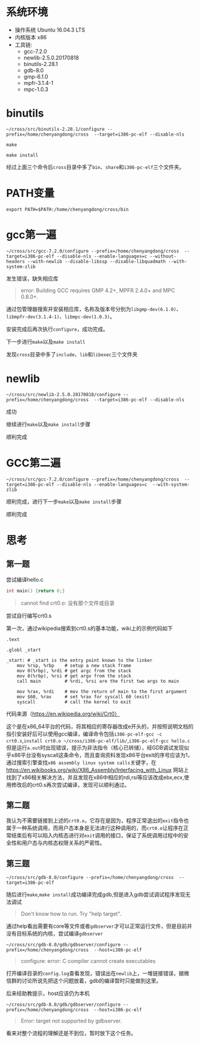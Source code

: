 # 系统环境

* 操作系统 Ubuntu 16.04.3 LTS
* 内核版本 x86
* 工具链:
  + gcc-7.2.0
  + newlib-2.5.0.20170818
  + binutils-2.28.1
  + gdb-8.0
  + gmp-6.1.0
  + mpfr-3.1.4-1
  + mpc-1.0.3

# binutils
```
~/cross/src/binutils-2.28.1/configure --prefix=/home/chenyangdong/cross  --target=i386-pc-elf --disable-nls

make

make install
```
经过上面三个命令后`cross`目录中多了`bin`、`share`和`i386-pc-elf`三个文件夹。

# PATH变量

```
export PATH=$PATH:/home/chenyangdong/cross/bin
```

# gcc第一遍
```
~/cross/src/gcc-7.2.0/configure --prefix=/home/chenyangdong/cross  --target=i386-pc-elf --disable-nls --enable-languages=c --without-headers --with-newlib --disable-libssp --disable-libquadmath --with-system-zlib
```
发生错误，缺失相应库
>error: Building GCC requires GMP 4.2+, MPFR 2.4.0+ and MPC 0.8.0+.

通过包管理器搜索并安装相应库，名称及版本号分别为`libgmp-dev(6.1.0)`、`libmpfr-dev(3.1.4-1)`、`libmpc-dev(1.0.3)`。

安装完成后再次执行`configure`，成功完成。

下一步进行`make`以及`make install`

发现`cross`目录中多了`include`、`lib`和`libexec`三个文件夹

# newlib
```
~/cross/src/newlib-2.5.0.20170818/configure --prefix=/home/chenyangdong/cross  --target=i386-pc-elf --disable-nls
```

成功

继续进行`make`以及`make install`步骤

顺利完成

# GCC第二遍
```
~/cross/src/gcc-7.2.0/configure --prefix=/home/chenyangdong/cross  --target=i386-pc-elf --disable-nls --enable-languages=c  --with-system-zlib
```

顺利完成，进行下一步`make`以及`make install`步骤

顺利完成

# 思考

## 第一题

尝试编译hello.c
```c
int main() {return 0;}
```

>cannot find crt0.o: 没有那个文件或目录

尝试自行编写crt0.s

第一次，通过wikipedia搜索到crt0.s的基本功能，wiki上的示例代码如下
```
.text

.globl _start

_start: # _start is the entry point known to the linker
    mov %rsp, %rbp    # setup a new stack frame
    mov 0(%rbp), %rdi # get argc from the stack
    mov 8(%rbp), %rsi # get argv from the stack
    call main         # %rdi, %rsi are the first two args to main

    mov %rax, %rdi    # mov the return of main to the first argument
    mov $60, %rax     # set %rax for syscall 60 (exit)
    syscall           # call the kernel to exit
```

代码来源（https://en.wikipedia.org/wiki/Crt0）

这个是在x86_64平台的代码，将其相应的寄存器改成e开头的，并按照说明文档的指引安装好后可以使用gcc编译，编译命令包括`i386-pc-elf-gcc -c crt0.s`,`install crt0.o ~/cross/i386-pc-elf/lib/`,`i386-pc-elf-gcc hello.c`但是运行`a.out`时出现错误，提示为非法指令（核心已转储），经GDB调试发现似乎x86平台没有syscall这条命令，而且查询资料发现x86平台exit的序号应该为1，通过搜索引擎查找`x86 assembly linux system calls`关键字，在 https://en.wikibooks.org/wiki/X86_Assembly/Interfacing_with_Linux 网站上找到了x86相关解决方法，并且发现在x86中相应的rdi,rsi等应该改成ebx,ecx,使用修改后的crt0.s再次尝试编译，发现可以顺利通过。

## 第二题

我认为不需要链接到上述的`crt0.o`，它存在是因为，程序正常退出的`exit`指令也属于一种系统调用，而用户态本身是无法进行这种调用的，而`crt0.o`让程序在正常结束后有可以陷入内核态进行对`exit`调用的接口，保证了系统调用过程中的安全性和用户态与内核态权限关系的严密性。

## 第三题

```
~/cross/src/gdb-8.0/configure --prefix=/home/chenyangdong/cross  --target=i386-pc-elf
```

随后进行`make`,`make install`成功编译完成gdb,但是进入gdb尝试调试程序发现无法调试
>Don't know how to run.  Try "help target".

通过help看出需要有core等文件或者`gdbserver`才可以正常运行文件，但是目前并没有目标系统的内核，尝试编译`gdbserver`

```
~/cross/src/gdb-8.0/gdb/gdbserver/configure --prefix=/home/chenyangdong/cross  --host=i386-pc-elf
```
>configure: error: C compiler cannot create executables

打开编译目录的`config.log`查看发现，错误出在`newlib`上，一堆链接错误，据微信群的讨论所说先把这个问题放着，gdb的编译暂时只能做到这里。

后来经助教提示，host应该仍为本机
```
~/cross/src/gdb-8.0/gdb/gdbserver/configure --prefix=/home/chenyangdong/cross  --host=i386-pc-elf
```
>Error: target not supported by gdbserver.

看来对整个流程的理解还是不到位，暂时放下这个任务。
